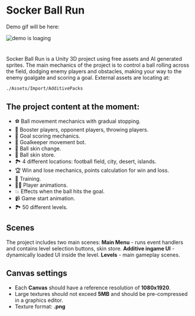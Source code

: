 # Socker Ball Run
Demo gif will be here:

<img alt="demo is loaging" src="https://github.com/maXZimillian/Socker_Ball_Run/blob/main/RepoResources/SoccerDemo_1.gif?raw=true"/></code>
#
Socker Ball Run is a Unity 3D project using free assets and AI generated sprites. The main mechanics of the project is to control a ball rolling across the field, dodging enemy players and obstacles, making your way to the enemy goalgate and scoring a goal.
External assets are locating at:  
```
./Assets/Import/AdditivePacks
```
## The project content at the moment:

- ⚽ Ball movement mechanics with gradual stopping.
- 🧑 Booster players, opponent players, throwing players.
- 🥅 Goal scoring mechanics.
- 🤖 Goalkeeper movement bot.
- 🏪 Ball skin change.
- 🏪 Ball skin store.
- 🏞️ 4 different locations: football field, city, desert, islands.
- 🏆 Win and lose mechanics, points calculation for win and loss.
- 🌟 Training.
- 🏃‍♂️ Player animations.
- 💥 Effects when the ball hits the goal.
- 📹 Game start animation.
- 🏞️ 50 different levels.

## Scenes

The project includes two main scenes:
**Main Menu** - runs event handlers and contains level selection buttons, skin store.
**Additive ingame UI** - dynamically loaded UI inside the level.
**Levels** - main gameplay scenes.

## Canvas settings

- Each **Canvas** should have a reference resolution of **1080x1920**.
- Large textures should not exceed **5MB** and should be pre-compressed in a graphics editor.
- Texture format: **.png**
